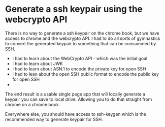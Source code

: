 Generate a ssh keypair using the webcrypto API
==

There is no way to generate a ssh keypair on the chrome book, but we have access to chrome and the webcrypto API. I had to do all sorts of gymnastics to convert the generated keypair to something that can be consummed by SSH.

* I had to learn about the WebCrypto API - which was the initial goal
* I had to learn about JWK
* I had to learn about ASN.1 to encode the private key for open SSH
* I had to lean about the open SSH public format to encode the public key for open SSH
* 

The end result is a usable single page app that will locally generate a keypair you can save to local drive. Allowing you to do that straight from chrome on a chrome book.

Everywhere else, you should have access to ssh-keygen which is the recommended way to generate keypair for SSH.

